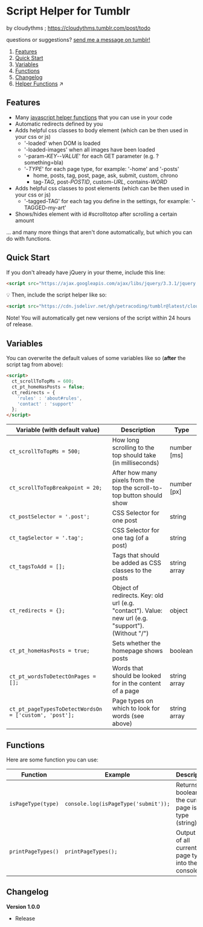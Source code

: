 # Script Helper for Tumblr

by cloudythms ; https://cloudythms.tumblr.com/post/todo

questions or suggestions? [send me a message on tumblr!](https://cloudythms.tumblr.com/contact)

1. [Features](#features)
1. [Quick Start](#quick-start)
1. [Variables](#variables)
1. [Functions](#functions)
1. [Changelog](#changelog)
1. [Helper Functions](https://github.com/petracoding/tumblr/blob/master/cloudythms/plugins/helper/HELPERS.md) :arrow_upper_right:

## Features

- Many [javascript helper functions](https://github.com/petracoding/tumblr/blob/master/cloudythms/plugins/helper/HELPERS.md) that you can use in your code
- Automatic redirects defined by you
- Adds helpful css classes to body element (which can be then used in your css or js)
  - '-loaded' when DOM is loaded
  - '-loaded-images' when all images have been loaded
  - '-param-_KEY_--_VALUE_' for each GET parameter (e.g. ?something=bla)
  - '-_TYPE_' for each page type, for example: '-home' and '-posts'
    - home, posts, tag, post, page, ask, submit, custom, chrono
    - tag-_TAG_, post-_POSTID_, custom-_URL_, contains-_WORD_
- Adds helpful css classes to post elements (which can be then used in your css or js)
  - '-tagged-TAG' for each tag you define in the settings, for example: '-TAGGED-my-art'
- Shows/hides element with id #scrolltotop after scrolling a certain amount

... and many more things that aren't done automatically, but which you can do with functions.

## Quick Start

If you don't already have jQuery in your theme, include this line:

```html
<script src="https://ajax.googleapis.com/ajax/libs/jquery/3.3.1/jquery.min.js"></script>
```

:bulb: Then, include the script helper like so: 

```html
<script src="https://cdn.jsdelivr.net/gh/petracoding/tumblr@latest/cloudythms/plugins/helper/helper.js"></script>
```

Note! You will automatically get new versions of the script within 24 hours of release.

## Variables

You can overwrite the default values of some variables like so (**after** the script tag from above):

```html
<script>
  ct_scrollToTopMs = 600;
  ct_pt_homeHasPosts = false;
  ct_redirects = {
    'rules' : 'about#rules',
    'contact' : 'support'
  };
</script>
```

Variable (with default value) | Description | Type
----------------------------- | ----------- | ----
`ct_scrollToTopMs = 500;` | How long scrolling to the top should take (in milliseconds) | number \[ms]
`ct_scrollToTopBreakpoint = 20;` | After how many pixels from the top the scroll-to-top button should show | number \[px]
`ct_postSelector = '.post';` | CSS Selector for one post | string
`ct_tagSelector = '.tag';` | CSS Selector for one tag (of a post) | string
`ct_tagsToAdd = [];` | Tags that should be added as CSS classes to the posts | string array
`ct_redirects = {};` | Object of redirects. Key: old url (e.g. "contact"). Value: new url (e.g. "support"). (Without "/") | object
`ct_pt_homeHasPosts = true;` | Sets whether the homepage shows posts | boolean
`ct_pt_wordsToDetectOnPages = [];` | Words that should be looked for in the content of a page | string array
`ct_pt_pageTypesToDetectWordsOn = ['custom', 'post'];` | Page types on which to look for words (see above) | string array


## Functions

Here are some function you can use:

Function | Example | Description
-------- | ------- | -----------
`isPageType(type)` | `console.log(isPageType('submit'));` | Returns a boolean if the current page is of a type (string)
`printPageTypes()` | `printPageTypes();` | Output a list of all current page types into the console


## Changelog

**Version 1.0.0**
- Release




